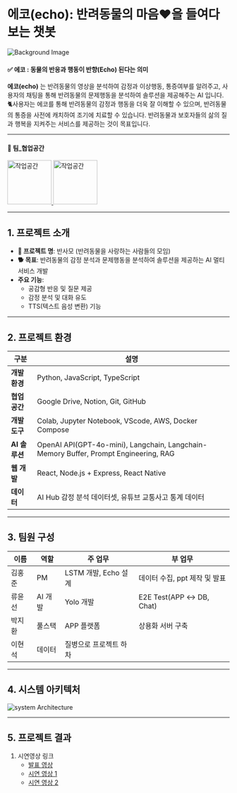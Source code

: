# 에코(echo): 반려동물의 마음♥️을 들여다 보는 챗봇
![Background Image](https://github.com/wjsghk1267/team-project/blob/main/wallpaper/background.jpg?raw=true)
#### ✅️ 에코 : 동물의 반응과 행동이 반향(Echo) 된다는 의미

**에코(echo)** 는 반려동물의 영상을 분석하여 감정과 이상행동, 통증여부를 알려주고, 사용자의 채팅을 통해 반려동물의 문제행동을 분석하여 솔루션을 제공해주는 AI 입니다.
🐈사용자는 에코를 통해 반려동물의 감정과 행동을 더욱 잘 이해할 수 있으며, 반려동물의 통증을 사전에 캐치하여 조기에 치료할 수 있습니다.
반려동물과 보호자들의 삶의 질과 행복을 지켜주는 서비스를 제공하는 것이 목표입니다.

---

#### 🤝 팀_협업공간
<a href="https://www.notion.so/61b470132a704b3a9e23aa0eeb2112e4">
  <img src="https://github.com/wjsghk1267/team-project/blob/main/wallpaper/notion.jpg?raw=true" alt="작업공간" width="100" />
</a>
<a href="https://drive.google.com/drive/u/0/folders/1vtIWqlB_JkqC8oO3p1zLxkbMaZa5w_H4">
  <img src="https://github.com/wjsghk1267/team-project/blob/main/wallpaper/google.png?raw=true" alt="작업공간" width="100" />
</a>


---

## 1. 프로젝트 소개

- **📛 프로젝트 명**: 반사모 (반려동물을 사랑하는 사람들의 모임)
- **🐕 목표**: 반려동물의 감정 분석과 문제행동을 분석하여 솔루션을 제공하는 AI 멀티 서비스 개발
- **주요 기능**: 
  - 공감형 반응 및 질문 제공
  - 감정 분석 및 대화 유도
  - TTS(텍스트 음성 변환) 기능

---

## 2. 프로젝트 환경

| **구분**      | **설명**                                                                                |
|---------------|----------------------------------------------------------------------------------------|
| **개발환경**  | Python, JavaScript, TypeScript                                                         |
| **협업공간**  | Google Drive, Notion, Git, GitHub                                                      |
| **개발 도구** | Colab, Jupyter Notebook, VScode, AWS, Docker Compose                                   |
| **AI 솔루션** | OpenAI API(GPT-4o-mini), Langchain, Langchain-Memory Buffer, Prompt Engineering, RAG   |
| **웹 개발**   | React, Node.js + Express, React Native                                                 |
| **데이터**    | AI Hub 감정 분석 데이터셋, 유튜브 교통사고 통계 데이터                                  |

---

## 3. 팀원 구성

| **이름**     | **역할**         | **주 업무**                  | **부 업무**                 |
|--------------|------------------|------------------------------|-----------------------------|
| 김홍준       | PM               | LSTM 개발, Echo 설계          | 데이터 수집, ppt 제작 및 발표         |
| 류윤선       | AI 개발          | Yolo 개발                 | E2E Test(APP ↔ DB, Chat) |
| 박지환       | 풀스택     | APP 플랫폼                      | 상용화 서버 구축                  |
| 이현석       | 데이터     | 질병으로 프로젝트 하차                      |                   |

---


## 4. 시스템 아키텍처
![system Architecture](https://github.com/wjsghk1267/team-project/blob/main/wallpaper/system%20Architecture.jpg?raw=true)

---

## 5. 프로젝트 결과

1. 시연영상 링크
   - [발표 영상](https://drive.google.com/file/d/1HFCJFNTSOjHTLDKpW4rxQSjOylAJC-5b/view?usp=drive_link)
   - [시연 영상 1](https://drive.google.com/file/d/1bBW1ZUsoCTq6sN7nj2ZB5Bmfkn06N2Sy/view?usp=drive_link)
   - [시연 영상 2](https://drive.google.com/file/d/1gkbfcKmzgTO9fqyefk9aTQppm9KmO_c_/view?usp=drive_link)




